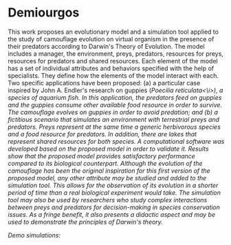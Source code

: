 # Demiourgos

This work proposes an evolutionary model and a simulation tool applied to the study of camouflage evolution on virtual organism in the presence of their predators according to Darwin's Theory of Evolution. The model includes a manager, the environment, preys, predators, resources for preys, resources for predators and shared resources. Each element of the model has a set of individual attributes and behaviors specified with the help of specialists. They define how the elements of the model interact with each. Two specific applications have been proposed: (a) a particular case inspired by John A. Endler's research on guppies (<i>Poecilia reticulata<\i>), a species of aquarium fish. In this application, the predators feed on guppies and the guppies consume other available food resource in order to survive. The camouflage
evolves on guppies in order to avoid predation; and (b) a fictitious scenario that simulates an environment with terrestrial preys and predators. Preys represent at the same time a generic herbivorous species and a food resource for predators. In addition, there are lakes that represent shared resources for both species. A computational software was developed based on the proposed model in order to validate it. Results show that the proposed model provides satisfactory performance compared to its biological counterpart. Although the evolution of the camouflage has been the original inspiration for this first version of the proposed model, any other attribute may be studied and added to the simulation tool. This allows for the observation of its evolution in a shorter period of time than a real biological experiment would take. The simulation tool may also be used by researchers who study complex interactions between preys and predators for decision-making in species conservation issues. As a fringe benefit, it also presents a didactic aspect and may be used to demonstrate the principles of Darwin's theory.

Demo simulations: 

